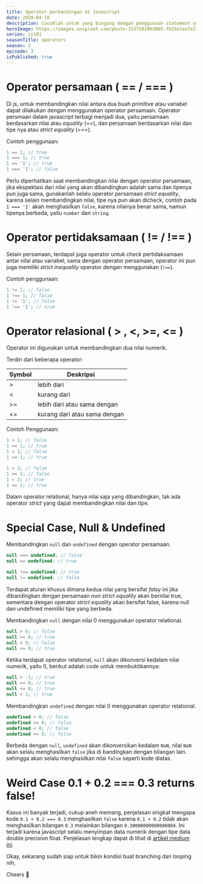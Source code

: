 ```yaml
---
title: Operator perbandingan di Javascript
date: 2020-04-10
description: Cocoklah untuk yang bingung dengan penggunaan statement yang butuh kondisi seperti looping, dan branching.
heroImage: https://images.unsplash.com/photo-1537283963865-f825e1ea7e21?ixlib=rb-1.2.1&ixid=eyJhcHBfaWQiOjEyMDd9&auto=format&fit=crop&w=1500&q=80
series: js101
seasonTitle: operators
season: 2
episode: 3
isPublished: true
---
```


# Operator persamaan ( == / === )

Di js, untuk membandingkan nilai antara dua buah primitive atau variabel dapat dilakukan dengan menggunakan operator persamaan. Operator persmaan dalam javascript terbagi menjadi dua, yaitu persamaan berdasarkan nilai atau _equality_ (==), dan persamaan berdasarkan nilai dan tipe nya atau _strict equality_ (===).

Contoh penggunaan:

```js
1 == 1; // true
1 === 1; // true
1 == '1'; // true
1 === '1'; // false
```

Perlu diperhatikan saat membandingkan nilai dengan operator persamaan, jika ekspektasi dari nilai yang akan dibandingkan adalah sama dan tipenya pun juga sama, gunakanlah selalu operator persamaan _strict equality_, karena selain membandingkan nilai, tipe nya pun akan dicheck, contoh pada `1 === '1'` akan menghasilkan `false`, karena nilainya benar sama, namun tipenya berbeda, yaitu `number` dan `string`.

# Operator pertidaksamaan ( != / !== )

Selain persamaan, terdapat juga operator untuk check pertidaksamaan antar nilai atau variabel, sama dengan operator persamaan, operator ini pun juga memiliki _strict inequality_ operator dengan menggunakan (`!==`).

Contoh penggunaan:

```js
1 != 1; // false
1 !== 1; // false
1 != '1'; // false
1 !== '1'; // true
```

# Operator relasional ( > , <, >=, <= )

Operator ini digunakan untuk membandingkan dua nilai numerik.

Terdiri dari beberapa operator:

| Symbol | Deskripsi                    |
| ------ | ---------------------------- |
| >      | lebih dari                   |
| <      | kurang dari                  |
| >=     | lebih dari atau sama dengan  |
| <=     | kurang dari atau sama dengan |

Contoh Penggunaan:

```js
1 > 1; // false
1 >= 1; // true
1 < 1; // false
1 <= 1; // true

1 > 2; // false
1 >= 2; // false
1 < 2; // true
1 <= 2; // true
```

Dalam operator relational, hanya nilai saja yang dibandingkan, tak ada operator _strict_ yang dapat membandingkan nilai dan tipe.

# Special Case, Null & Undefined

Membandingkan `null` dan `undefined` dengan operator persamaan.

```js
null === undefined; // false
null == undefined; // true

null !== undefined; // true
null != undefined; // false
```

Terdapat aturan khusus dimana kedua nilai yang bersifat _falsy_ ini jika dibandingkan dengan persamaan _non strict equality_ akan bernilai true, sementara dengan operator _strict equality_ akan bersifat false, karena null dan undefined memiliki tipe yang berbeda.

Membandingkan `null` dengan nilai 0 menggunakan operator relational.

```js
null > 0; // false
null >= 0; // true
null < 0; // false
null <= 0; // true
```

Ketika terdapat operator relational, `null` akan dikonversi kedalam nilai numerik, yaitu 0, berikut adalah code untuk membuktikannya:

```js
null > -1; // true
null >= 0; // true
null <= 0; // true
null < 1; // true
```

Membandingkan `undefined` dengan nilai 0 menggunakan operator relational.

```js
undefined > 0; // false
undefined >= 0; // false
undefined < 0; // false
undefined <= 0; // false
```

Berbeda dengan `null`, `undefined` akan dikonversikan kedalam `NaN`, nilai `NaN` akan selalu menghasilkan `false` jika di bandingkan dengan bilangan lain. sehingga akan selalu menghasilkan nilai `false` seperti kode diatas.

# Weird Case 0.1 + 0.2 === 0.3 returns false!

Kasus ini banyak terjadi, cukup aneh memang, penjelasan singkat mengapa kode `0.1 + 0.2 === 0.3` menghasilkan `false` karena `0.1 + 0.2` tidak akan menghasilkan bilangan `0.3` melainkan bilangan `0.30000000000000004`. Ini terjadi karena javascript selalu menyimpan data numerik dengan tipe data double precision float. Penjelasan lengkap dapat di lihat di [artikel medium ini](https://medium.com/better-programming/why-is-0-1-0-2-not-equal-to-0-3-in-most-programming-languages-99432310d476).

Okay, sekarang sudah siap untuk bikin kondisi buat branching dan looping nih,

Cheers 🥂
